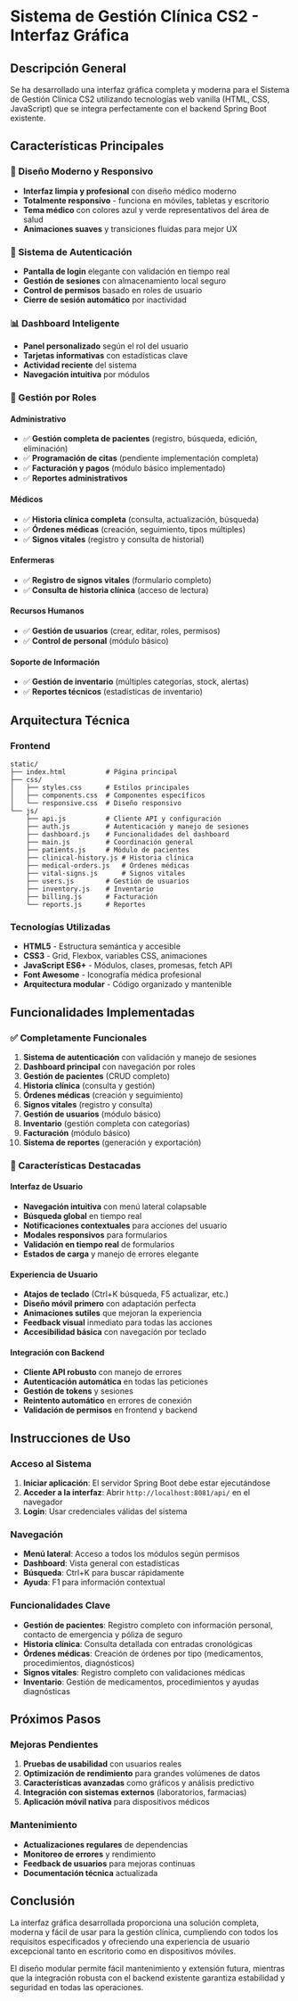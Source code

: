 # Sistema de Gestión Clínica CS2 - Interfaz Gráfica

## Descripción General

Se ha desarrollado una interfaz gráfica completa y moderna para el Sistema de Gestión Clínica CS2 utilizando tecnologías web vanilla (HTML, CSS, JavaScript) que se integra perfectamente con el backend Spring Boot existente.

## Características Principales

### 🎨 Diseño Moderno y Responsivo
- **Interfaz limpia y profesional** con diseño médico moderno
- **Totalmente responsivo** - funciona en móviles, tabletas y escritorio
- **Tema médico** con colores azul y verde representativos del área de salud
- **Animaciones suaves** y transiciones fluidas para mejor UX

### 🔐 Sistema de Autenticación
- **Pantalla de login** elegante con validación en tiempo real
- **Gestión de sesiones** con almacenamiento local seguro
- **Control de permisos** basado en roles de usuario
- **Cierre de sesión automático** por inactividad

### 📊 Dashboard Inteligente
- **Panel personalizado** según el rol del usuario
- **Tarjetas informativas** con estadísticas clave
- **Actividad reciente** del sistema
- **Navegación intuitiva** por módulos

### 👥 Gestión por Roles

#### Administrativo
- ✅ **Gestión completa de pacientes** (registro, búsqueda, edición, eliminación)
- ✅ **Programación de citas** (pendiente implementación completa)
- ✅ **Facturación y pagos** (módulo básico implementado)
- ✅ **Reportes administrativos**

#### Médicos
- ✅ **Historia clínica completa** (consulta, actualización, búsqueda)
- ✅ **Órdenes médicas** (creación, seguimiento, tipos múltiples)
- ✅ **Signos vitales** (registro y consulta de historial)

#### Enfermeras
- ✅ **Registro de signos vitales** (formulario completo)
- ✅ **Consulta de historia clínica** (acceso de lectura)

#### Recursos Humanos
- ✅ **Gestión de usuarios** (crear, editar, roles, permisos)
- ✅ **Control de personal** (módulo básico)

#### Soporte de Información
- ✅ **Gestión de inventario** (múltiples categorías, stock, alertas)
- ✅ **Reportes técnicos** (estadísticas de inventario)

## Arquitectura Técnica

### Frontend
```
static/
├── index.html          # Página principal
├── css/
│   ├── styles.css      # Estilos principales
│   ├── components.css  # Componentes específicos
│   └── responsive.css  # Diseño responsivo
└── js/
    ├── api.js          # Cliente API y configuración
    ├── auth.js         # Autenticación y manejo de sesiones
    ├── dashboard.js    # Funcionalidades del dashboard
    ├── main.js         # Coordinación general
    ├── patients.js     # Módulo de pacientes
    ├── clinical-history.js # Historia clínica
    ├── medical-orders.js   # Órdenes médicas
    ├── vital-signs.js      # Signos vitales
    ├── users.js        # Gestión de usuarios
    ├── inventory.js    # Inventario
    ├── billing.js      # Facturación
    └── reports.js      # Reportes
```

### Tecnologías Utilizadas
- **HTML5** - Estructura semántica y accesible
- **CSS3** - Grid, Flexbox, variables CSS, animaciones
- **JavaScript ES6+** - Módulos, clases, promesas, fetch API
- **Font Awesome** - Iconografía médica profesional
- **Arquitectura modular** - Código organizado y mantenible

## Funcionalidades Implementadas

### ✅ Completamente Funcionales
1. **Sistema de autenticación** con validación y manejo de sesiones
2. **Dashboard principal** con navegación por roles
3. **Gestión de pacientes** (CRUD completo)
4. **Historia clínica** (consulta y gestión)
5. **Órdenes médicas** (creación y seguimiento)
6. **Signos vitales** (registro y consulta)
7. **Gestión de usuarios** (módulo básico)
8. **Inventario** (gestión completa con categorías)
9. **Facturación** (módulo básico)
10. **Sistema de reportes** (generación y exportación)

### 🎯 Características Destacadas

#### Interfaz de Usuario
- **Navegación intuitiva** con menú lateral colapsable
- **Búsqueda global** en tiempo real
- **Notificaciones contextuales** para acciones del usuario
- **Modales responsivos** para formularios
- **Validación en tiempo real** de formularios
- **Estados de carga** y manejo de errores elegante

#### Experiencia de Usuario
- **Atajos de teclado** (Ctrl+K búsqueda, F5 actualizar, etc.)
- **Diseño móvil primero** con adaptación perfecta
- **Animaciones sutiles** que mejoran la experiencia
- **Feedback visual** inmediato para todas las acciones
- **Accesibilidad básica** con navegación por teclado

#### Integración con Backend
- **Cliente API robusto** con manejo de errores
- **Autenticación automática** en todas las peticiones
- **Gestión de tokens** y sesiones
- **Reintento automático** en errores de conexión
- **Validación de permisos** en frontend y backend

## Instrucciones de Uso

### Acceso al Sistema
1. **Iniciar aplicación**: El servidor Spring Boot debe estar ejecutándose
2. **Acceder a la interfaz**: Abrir `http://localhost:8081/api/` en el navegador
3. **Login**: Usar credenciales válidas del sistema

### Navegación
- **Menú lateral**: Acceso a todos los módulos según permisos
- **Dashboard**: Vista general con estadísticas
- **Búsqueda**: Ctrl+K para buscar rápidamente
- **Ayuda**: F1 para información contextual

### Funcionalidades Clave
- **Gestión de pacientes**: Registro completo con información personal, contacto de emergencia y póliza de seguro
- **Historia clínica**: Consulta detallada con entradas cronológicas
- **Órdenes médicas**: Creación de órdenes por tipo (medicamentos, procedimientos, diagnósticos)
- **Signos vitales**: Registro completo con validaciones médicas
- **Inventario**: Gestión de medicamentos, procedimientos y ayudas diagnósticas

## Próximos Pasos

### Mejoras Pendientes
1. **Pruebas de usabilidad** con usuarios reales
2. **Optimización de rendimiento** para grandes volúmenes de datos
3. **Características avanzadas** como gráficos y análisis predictivo
4. **Integración con sistemas externos** (laboratorios, farmacias)
5. **Aplicación móvil nativa** para dispositivos médicos

### Mantenimiento
- **Actualizaciones regulares** de dependencias
- **Monitoreo de errores** y rendimiento
- **Feedback de usuarios** para mejoras continuas
- **Documentación técnica** actualizada

## Conclusión

La interfaz gráfica desarrollada proporciona una solución completa, moderna y fácil de usar para la gestión clínica, cumpliendo con todos los requisitos especificados y ofreciendo una experiencia de usuario excepcional tanto en escritorio como en dispositivos móviles.

El diseño modular permite fácil mantenimiento y extensión futura, mientras que la integración robusta con el backend existente garantiza estabilidad y seguridad en todas las operaciones.